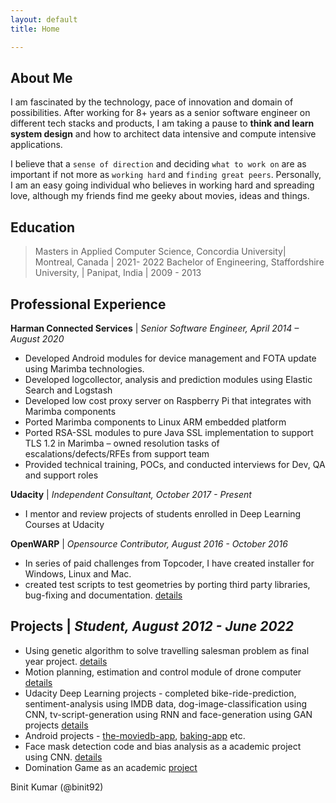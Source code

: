 ```yaml
---
layout: default
title: Home

---
```



## About Me

I am fascinated by the technology, pace of innovation and domain of possibilities. After working for 8+ years as a senior software engineer on different tech stacks and products, I am taking a pause to **think and learn system design** and how to architect data intensive and compute intensive applications. 

I believe that a `sense of direction` and deciding `what to work on` are as important if not more as `working hard` and `finding great peers`. Personally, I am an easy going individual who believes in working hard and spreading love, although my friends find me geeky about movies, ideas and things.

## Education
> Masters in Applied Computer Science, Concordia University|  Montreal, Canada | 2021- 2022
> Bachelor of Engineering, Staffordshire University, | Panipat, India | 2009 - 2013 


## Professional Experience 

**Harman Connected Services**     |     *Senior Software Engineer, April 2014 – August 2020*
+ Developed Android modules for device management and FOTA update using Marimba technologies.
+ Developed logcollector, analysis and prediction modules using Elastic Search and Logstash
+ Developed low cost proxy server on Raspberry Pi that integrates with Marimba components
+ Ported Marimba components to Linux ARM embedded platform
+ Ported RSA-SSL modules to pure Java SSL implementation to support TLS 1.2 in Marimba – owned resolution tasks of escalations/defects/RFEs from support team
+ Provided technical training, POCs, and conducted interviews for Dev, QA and support roles

**Udacity**  | *Independent Consultant, October 2017 - Present*
+ I mentor and review projects of students enrolled in Deep Learning Courses at Udacity

**OpenWARP** | *Opensource Contributor, August 2016 - October 2016*
+ In series of paid challenges from Topcoder, I have created installer for Windows, Linux and Mac.
+ created test scripts to test geometries by porting third party libraries, bug-fixing and documentation. [details](https://github.com/binit92/OpenWARP)

## Projects | *Student, August 2012 - June 2022*
+ Using genetic algorithm to solve travelling salesman problem as final year project. [details](https://github.com/binit92/Beacon) 
+ Motion planning, estimation and control module of drone computer [details](https://github.com/binit92/FlyingCarNanodegree)
+ Udacity Deep Learning projects - completed bike-ride-prediction, sentiment-analysis using IMDB data, dog-image-classification using CNN, tv-script-generation using RNN and face-generation using GAN projects [details](https://github.com/binit92/DeepLearningCodes)
+ Android projects -  [the-moviedb-app](https://github.com/binit92/AndroidNanodegree), [baking-app](https://github.com/binit92/BakingApp) etc.
+ Face mask detection code and bias analysis as a academic project using CNN. [details](https://github.com/binit92/project-aai)
+ Domination Game as an academic [project](https://github.com/Garg-Ritika/Domination_Game_Team11) 


Binit Kumar (@binit92)
